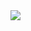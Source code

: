 <img src = "https://capsule-render.vercel.app/api?type=waving&color=0:e4e8ff,100:0080ff&height=180&section=header&text=Bhinney%20%F0%9F%91%8B&fontSize=32&animation=fadeIn&fontAlignY=36&fontColor=ffffff"/>
